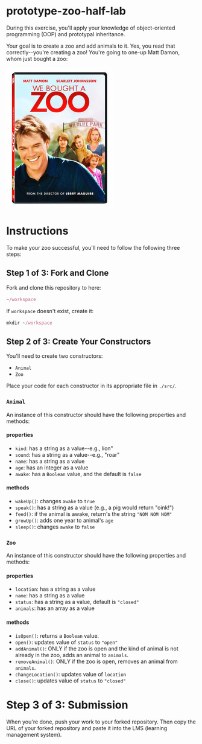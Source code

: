 # prototype-zoo-half-lab

During this exercise, you'll apply your knowledge of object-oriented programming (OOP) and prototypal inheritance. 

Your goal is to create a zoo and add animals to it. Yes, you read that correctly--you're creating a zoo! You're going to one-up Matt Damon, whom just bought a zoo:

![We Bought a Zoo](./images/we-bought-a-zoo.jpg)

# Instructions
To make your zoo successful, you'll need to follow the following three steps: 

## Step 1 of 3: Fork and Clone
Fork and clone this repository to here: 

```javascript
~/workspace
```

If `workspace` doesn't exist, create it: 


```javascript
mkdir ~/workspace
``` 

## Step 2 of 3: Create Your Constructors
You'll need to create two constructors:

- `Animal`
- `Zoo`

Place your code for each constructor in its appropriate file in `./src/`.

### `Animal`
An instance of this constructor should have the following properties and methods:

#### properties
- `kind`: has a string as a value--e.g., lion"
- `sound`: has a string as a value--e.g., "roar"
- `name`: has a string as a value
- `age`: has an integer as a value
- `awake`: has a `Boolean` value, and the default is `false`

#### methods
- `wakeUp()`: changes `awake` to `true`
- `speak()`: has a string as a value (e.g., a pig would return "oink!")
- `feed()`: if the animal is awake, return's the string `"NOM NOM NOM"`
- `growUp()`: adds one year to animal's `age`
- `sleep()`: changes `awake` to `false`

### `Zoo`
An instance of this constructor should have the following properties and methods:

#### properties
- `location`: has a string as a value
- `name`: has a string as a value
- `status`: has a string as a value, default is `"closed"`
- `animals`: has an array as a value

#### methods
- `isOpen()`: returns a `Boolean` value.
- `open()`: updates value of `status` to `"open"`
- `addAnimal()`: ONLY if the zoo is open and the kind of animal is not already in the zoo, adds an animal to `animals`. 
- `removeAnimal()`: ONLY if the zoo is open, removes an animal from `animals`. 
- `changeLocation()`: updates value of `location`
- `close()`: updates value of `status` to `"closed"`

# Step 3 of 3: Submission
When you're done, push your work to your forked repository. Then copy the URL of your forked repository and paste it into the LMS (learning management system).
